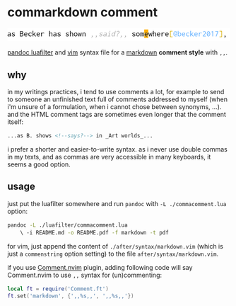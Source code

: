 commarkdown comment
===================

![](./img/vim.png)

[pandoc luafilter](https://pandoc.org/lua-filters.html) and [vim](https://www.vim.org/) syntax file for a [markdown](https://pandoc.org/MANUAL.html#pandocs-markdown) __comment style__ with `,,`.

why
---

in my writings practices, i tend to use comments a lot, for example to send to someone an unfinished text full of comments addressed to myself (when i'm unsure of a formulation, when i cannot chose between synonyms, ...). and the HTML comment tags are sometimes even longer that the comment itself:

```markdown
...as B. shows <!--says?--> in _Art worlds_...
```

i prefer a shorter and easier-to-write syntax. as i never use double commas in my texts, and as commas are very accessible in many keyboards, it seems a good option.

usage
-----

just put the luafilter somewhere and run `pandoc` with `-L ./commacomment.lua` option:

```bash
pandoc -L ./luafilter/commacomment.lua 
    \ -i README.md -o README.pdf -f markdown -t pdf
```

for vim, just append the content of `./after/syntax/markdown.vim` (which is just a `commenstring` option setting) to the file `after/syntax/markdown.vim`.

if you use [Comment.nvim](https://github.com/numToStr/Comment.nvim) plugin, adding following code will say Comment.nvim to use `,,` syntax for (un)commenting:

```lua
local ft = require('Comment.ft')
ft.set('markdown', {',,%s,,', ',,%s,,'})
```
